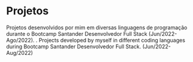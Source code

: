 # Projetos

Projetos desenvolvidos por mim em diversas linguagens de programação durante o Bootcamp Santander Desenvolvedor Full Stack (Jun/2022-Ago/2022).
.
Projects developed by myself in different coding languages during Bootcamp Santander Desenvolvedor Full Stack. (Jun/2022-Aug/2022)
